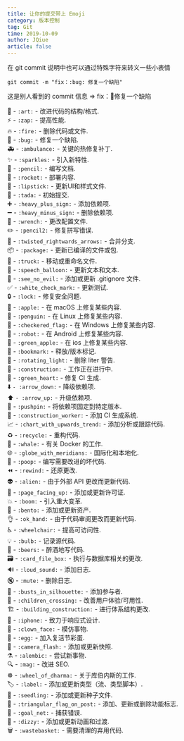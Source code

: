 ```yaml
---
title: 让你的提交带上 Emoji
category: 版本控制
tag: Git
time: 2019-10-09
author: JQiue
article: false
---
```


在 git commit 说明中也可以通过特殊字符来转义一些小表情

```shell
git commit -m "fix：:bug: 修复一个缺陷"
```

这是别人看到的 commit 信息 => fix：:bug:修复一个缺陷

🎨 - `:art:` - 改进代码的结构/格式.  
⚡️ - `:zap:` - 提高性能.  
🔥 - `:fire:` - 删除代码或文件.  
🐛 - `:bug:` - 修复一个缺陷.  
🚑 - `:ambulance:` - 关键的热修复补丁.  
✨ - `:sparkles:` - 引入新特性.  
📝 - `:pencil:` - 编写文档.  
🚀 - `:rocket:` - 部署内容.  
💄 - `:lipstick:` - 更新UI和样式文件.  
🎉 - `:tada:` - 初始提交.  
➕ - `:heavy_plus_sign:` - 添加依赖项.  
➖ - `:heavy_minus_sign:` - 删除依赖项.  
🔧 - `:wrench:` - 更改配置文件.  
✏️ - `:pencil2:` - 修复拼写错误.  
🔀 - `:twisted_rightwards_arrows:` - 合并分支.  
📦 - `:package:` - 更新已编译的文件或包.  
🚚 - `:truck:` - 移动或重命名文件.  
💬 - `:speech_balloon:` - 更新文本和文本.  
🙈 - `:see_no_evil:` - 添加或更新 .gitignore 文件.  
✅ - `:white_check_mark:` - 更新测试.  
🔒 - `:lock:` - 修复安全问题.  
🍎 - `:apple:` - 在 macOS 上修复某些内容.  
🐧 - `:penguin:` - 在 Linux 上修复某些内容.  
🏁 - `:checkered_flag:` - 在 Windows 上修复某些内容.  
🤖 - `:robot:` - 在 Android 上修复某些内容.  
🍏 - `:green_apple:` - 在 ios 上修复某些内容.  
🔖 - `:bookmark:` - 释放/版本标记.  
🚨 - `:rotating_light:` - 删除 liter 警告.  
🚧 - `:construction:` - 工作正在进行中.  
💚 - `:green_heart:` - 修复 CI 生成.  
⬇️ `- :arrow_down:` - 降级依赖项.  
⬆️ `- :arrow_up:` - 升级依赖项.  
📌 - `:pushpin:` - 将依赖项固定到特定版本.  
👷 - `:construction_worker:` - 添加 CI 生成系统.  
📈 - `:chart_with_upwards_trend:` - 添加分析或跟踪代码.  
♻️ - `:recycle:` - 重构代码.  
🐳 - `:whale:` - 有关 Docker 的工作.  
🌐 - `:globe_with_meridians:` - 国际化和本地化.  
💩 - `:poop:` - 编写需要改进的坏代码.  
⏪ - `:rewind:` - 还原更改.  
👽 - `:alien:` - 由于外部 API 更改而更新代码.  
📄 - `:page_facing_up:` - 添加或更新许可证.  
💥 - `:boom:` - 引入重大变革.  
🍱 - `:bento:` - 添加或更新资产.  
👌 - `:ok_hand:` - 由于代码审阅更改而更新代码.  
♿️ - `:wheelchair:` - 提高可访问性.  
💡 - `:bulb:` - 记录源代码.  
🍻 - `:beers:` - 醉酒地写代码.  
🗃 - `:card_file_box:` - 执行与数据库相关的更改.  
🔊 - `:loud_sound:` - 添加日志.  
🔇 - `:mute:` - 删除日志.  
👥 - `:busts_in_silhouette:` - 添加参与者.  
🚸 - `:children_crossing:` - 改善用户体验/可用性.  
🏗 - `:building_construction:` - 进行体系结构更改.  
📱 - `:iphone:` - 致力于响应式设计.  
🤡 - `:clown_face:` - 模仿事物.  
🥚 - `:egg:` - 加入复活节彩蛋.  
📸 - `:camera_flash:` - 添加或更新快照.  
⚗ - `:alembic:` - 尝试新事物.  
🔍 - `:mag:` - 改进 SEO.  
☸️ - `:wheel_of_dharma:` - 关于库伯内斯的工作.  
🏷️ - `:label:` - 添加或更新类型（流、类型脚本）.  
🌱 - `:seedling:` - 添加或更新种子文件.  
🚩 - `:triangular_flag_on_post:` - 添加、更新或删除功能标志.  
🥅 - `:goal_net:` - 捕获错误.  
💫 - `:dizzy:` - 添加或更新动画和过渡.  
🗑 - `:wastebasket:` - 需要清理的弃用代码.
